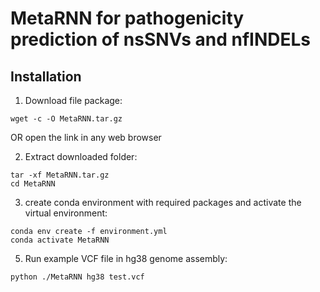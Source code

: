 # MetaRNN for pathogenicity prediction of nsSNVs and nfINDELs

## Installation
1. Download file package:
  ```
  wget -c -O MetaRNN.tar.gz 
  ```
  OR open the link in any web browser
  
2. Extract downloaded folder:
  ```
  tar -xf MetaRNN.tar.gz
  cd MetaRNN
  ```
  
3. create conda environment with required packages and activate the virtual environment:
  ```
  conda env create -f environment.yml
  conda activate MetaRNN
  ```
5. Run example VCF file in hg38 genome assembly:
  ```
  python ./MetaRNN hg38 test.vcf
  ```
